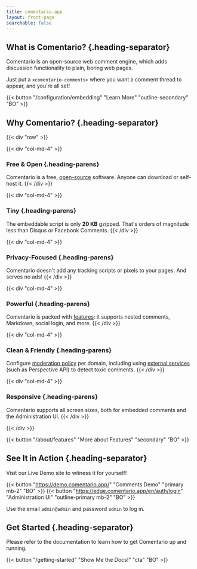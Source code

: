 ```yaml
---
title: comentario.app
layout: front-page
searchable: false
---
```


## What is Comentario? {.heading-separator}

Comentario is an open-source web comment engine, which adds discussion functionality to plain, boring web pages.

Just put a `<comentario-comments>` where you want a comment thread to appear, and you're all set!

{{< button "/configuration/embedding" "Learn More" "outline-secondary" "BO" >}}

## Why Comentario? {.heading-separator}

{{< div "row" >}}

{{< div "col-md-4" >}}
### Free & Open {.heading-parens}

Comentario is a free, [open-source](/about/source-code) software. Anyone can download or self-host it.
{{< /div >}}

{{< div "col-md-4" >}}
### Tiny {.heading-parens}

The embeddable script is only **20 KB** gzipped. That's orders of magnitude less than Disqus or Facebook Comments.
{{< /div >}}

{{< div "col-md-4" >}}
### Privacy-Focused {.heading-parens}

Comentario doesn't add any tracking scripts or pixels to your pages. And serves no ads!
{{< /div >}}

{{< div "col-md-4" >}}
### Powerful {.heading-parens}

Comentario is packed with [features](/about/features): it supports nested comments, Markdown, social login, and more.
{{< /div >}}

{{< div "col-md-4" >}}
### Clean & Friendly {.heading-parens}

Configure [moderation policy](/configuration/frontend/domain/moderation) per domain, including using [external services](/configuration/frontend/domain/extensions) (such as Perspective API) to detect toxic comments.
{{< /div >}}

{{< div "col-md-4" >}}
### Responsive {.heading-parens}

Comentario supports all screen sizes, both for embedded comments and the Administration UI.
{{< /div >}}

{{< /div >}}

{{< button "/about/features" "More about Features" "secondary" "BO" >}}


## See It in Action {.heading-separator}

Visit our Live Demo site to witness it for yourself!

{{< button "https://demo.comentario.app/" "Comments Demo" "primary mb-2" "BO" >}}
{{< button "https://edge.comentario.app/en/auth/login" "Administration UI" "outline-primary mb-2" "BO" >}}

Use the email `admin@admin` and password `admin` to log in.


## Get Started {.heading-separator}

Please refer to the [](/getting-started) documentation to learn how to get Comentario up and running.

{{< button "/getting-started" "Show Me the Docs!" "cta" "BO" >}}
